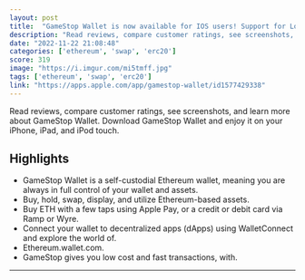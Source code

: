 ```yaml
---
layout: post
title:  "GameStop Wallet is now available for IOS users! Support for Loopring, with Immutable X coming."
description: "Read reviews, compare customer ratings, see screenshots, and learn more about GameStop Wallet. Download GameStop Wallet and enjoy it on your iPhone, iPad, and iPod touch."
date: "2022-11-22 21:08:48"
categories: ['ethereum', 'swap', 'erc20']
score: 319
image: "https://i.imgur.com/mi5tmff.jpg"
tags: ['ethereum', 'swap', 'erc20']
link: "https://apps.apple.com/app/gamestop-wallet/id1577429338"
---
```


Read reviews, compare customer ratings, see screenshots, and learn more about GameStop Wallet. Download GameStop Wallet and enjoy it on your iPhone, iPad, and iPod touch.

## Highlights

- GameStop Wallet is a self-custodial Ethereum wallet, meaning you are always in full control of your wallet and assets.
- Buy, hold, swap, display, and utilize Ethereum-based assets.
- Buy ETH with a few taps using Apple Pay, or a credit or debit card via Ramp or Wyre.
- Connect your wallet to decentralized apps (dApps) using WalletConnect and explore the world of.
- Ethereum.wallet.com.
- GameStop gives you low cost and fast transactions, with.

---
